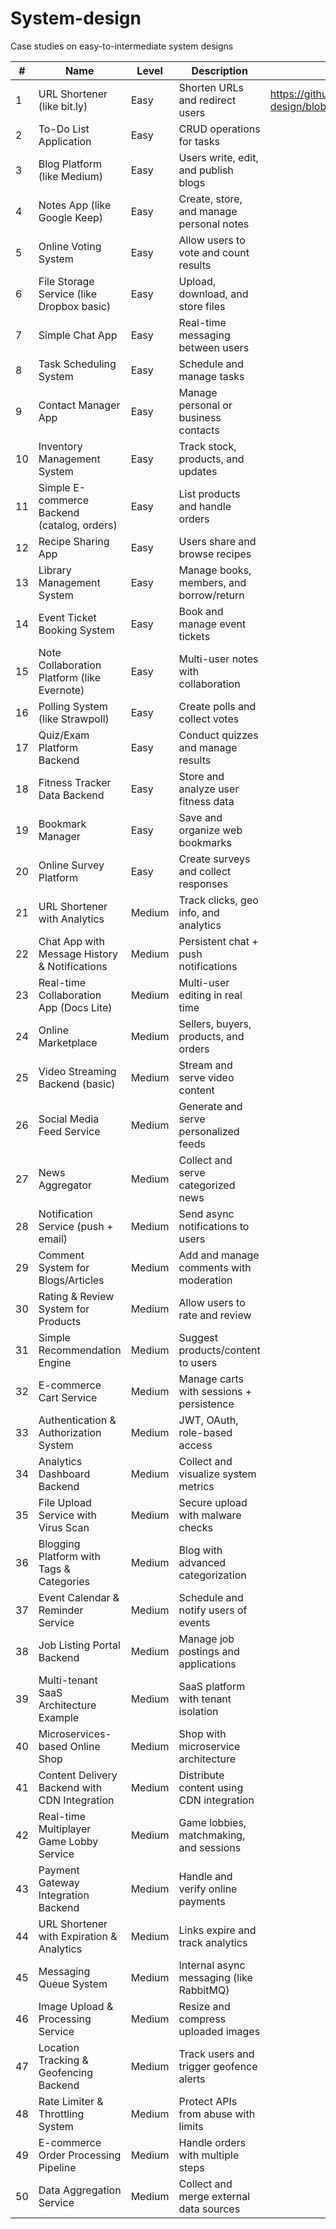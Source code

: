 # System-design
Case studies on easy-to-intermediate system designs

| #  | Name                                           | Level   | Description                                     | Link / Sources |
|----|-----------------------------------------------|---------|-------------------------------------------------|----------------|
| 1  | URL Shortener (like bit.ly)                   | Easy    | Shorten URLs and redirect users                 |https://github.com/siddengineer/System-design/blob/main/url%20shortner%20system%20design.pdf                |
| 2  | To-Do List Application                        | Easy    | CRUD operations for tasks                       |                |
| 3  | Blog Platform (like Medium)                   | Easy    | Users write, edit, and publish blogs            |                |
| 4  | Notes App (like Google Keep)                  | Easy    | Create, store, and manage personal notes        |                |
| 5  | Online Voting System                          | Easy    | Allow users to vote and count results           |                |
| 6  | File Storage Service (like Dropbox basic)     | Easy    | Upload, download, and store files               |                |
| 7  | Simple Chat App                               | Easy    | Real-time messaging between users               |                |
| 8  | Task Scheduling System                        | Easy    | Schedule and manage tasks                       |                |
| 9  | Contact Manager App                           | Easy    | Manage personal or business contacts            |                |
| 10 | Inventory Management System                   | Easy    | Track stock, products, and updates              |                |
| 11 | Simple E-commerce Backend (catalog, orders)   | Easy    | List products and handle orders                 |                |
| 12 | Recipe Sharing App                            | Easy    | Users share and browse recipes                  |                |
| 13 | Library Management System                     | Easy    | Manage books, members, and borrow/return        |                |
| 14 | Event Ticket Booking System                   | Easy    | Book and manage event tickets                   |                |
| 15 | Note Collaboration Platform (like Evernote)   | Easy    | Multi-user notes with collaboration             |                |
| 16 | Polling System (like Strawpoll)               | Easy    | Create polls and collect votes                  |                |
| 17 | Quiz/Exam Platform Backend                    | Easy    | Conduct quizzes and manage results              |                |
| 18 | Fitness Tracker Data Backend                  | Easy    | Store and analyze user fitness data             |                |
| 19 | Bookmark Manager                              | Easy    | Save and organize web bookmarks                 |                |
| 20 | Online Survey Platform                        | Easy    | Create surveys and collect responses            |                |
| 21 | URL Shortener with Analytics                  | Medium  | Track clicks, geo info, and analytics           |                |
| 22 | Chat App with Message History & Notifications | Medium  | Persistent chat + push notifications            |                |
| 23 | Real-time Collaboration App (Docs Lite)       | Medium  | Multi-user editing in real time                 |                |
| 24 | Online Marketplace                            | Medium  | Sellers, buyers, products, and orders           |                |
| 25 | Video Streaming Backend (basic)               | Medium  | Stream and serve video content                  |                |
| 26 | Social Media Feed Service                     | Medium  | Generate and serve personalized feeds           |                |
| 27 | News Aggregator                               | Medium  | Collect and serve categorized news              |                |
| 28 | Notification Service (push + email)           | Medium  | Send async notifications to users               |                |
| 29 | Comment System for Blogs/Articles             | Medium  | Add and manage comments with moderation         |                |
| 30 | Rating & Review System for Products           | Medium  | Allow users to rate and review                  |                |
| 31 | Simple Recommendation Engine                  | Medium  | Suggest products/content to users               |                |
| 32 | E-commerce Cart Service                       | Medium  | Manage carts with sessions + persistence        |                |
| 33 | Authentication & Authorization System         | Medium  | JWT, OAuth, role-based access                   |                |
| 34 | Analytics Dashboard Backend                   | Medium  | Collect and visualize system metrics            |                |
| 35 | File Upload Service with Virus Scan           | Medium  | Secure upload with malware checks               |                |
| 36 | Blogging Platform with Tags & Categories      | Medium  | Blog with advanced categorization               |                |
| 37 | Event Calendar & Reminder Service             | Medium  | Schedule and notify users of events             |                |
| 38 | Job Listing Portal Backend                    | Medium  | Manage job postings and applications            |                |
| 39 | Multi-tenant SaaS Architecture Example        | Medium  | SaaS platform with tenant isolation             |                |
| 40 | Microservices-based Online Shop               | Medium  | Shop with microservice architecture             |                |
| 41 | Content Delivery Backend with CDN Integration | Medium  | Distribute content using CDN integration        |                |
| 42 | Real-time Multiplayer Game Lobby Service      | Medium  | Game lobbies, matchmaking, and sessions         |                |
| 43 | Payment Gateway Integration Backend           | Medium  | Handle and verify online payments               |                |
| 44 | URL Shortener with Expiration & Analytics     | Medium  | Links expire and track analytics                |                |
| 45 | Messaging Queue System                        | Medium  | Internal async messaging (like RabbitMQ)        |                |
| 46 | Image Upload & Processing Service             | Medium  | Resize and compress uploaded images             |                |
| 47 | Location Tracking & Geofencing Backend        | Medium  | Track users and trigger geofence alerts         |                |
| 48 | Rate Limiter & Throttling System              | Medium  | Protect APIs from abuse with limits             |                |
| 49 | E-commerce Order Processing Pipeline          | Medium  | Handle orders with multiple steps               |                |
| 50 | Data Aggregation Service                      | Medium  | Collect and merge external data sources         |                |
